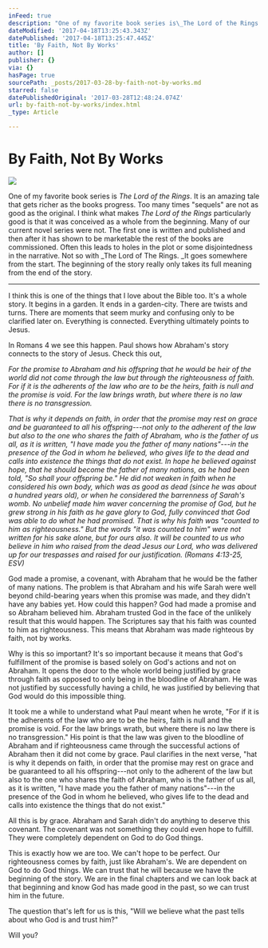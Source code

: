 ```yaml
---
inFeed: true
description: "One of my favorite book series is\_The Lord of the Rings. It is an amazing tale that gets richer as the books progress. Too many times \"sequels\" are not as good as the original. I think what makes\_The Lord of the Rings\_particularly good is that it was conceived as a whole from the beginning. Many of our current novel series were not. The first one is written and published and then after it has shown to be marketable the rest of the books are commissioned. Often this leads to holes in the plot or some disjointedness in the narrative. Not so with\_The Lord of The Rings.\_It goes somewhere from the start. The beginning of the story really only takes its full meaning from the end of the story.\_"
dateModified: '2017-04-18T13:25:43.343Z'
datePublished: '2017-04-18T13:25:47.445Z'
title: 'By Faith, Not By Works'
author: []
publisher: {}
via: {}
hasPage: true
sourcePath: _posts/2017-03-28-by-faith-not-by-works.md
starred: false
datePublishedOriginal: '2017-03-28T12:48:24.074Z'
url: by-faith-not-by-works/index.html
_type: Article

---
```

# By Faith, Not By Works
![](https://imgflo.herokuapp.com/graph/2b2431f8e7ba7b0/6211ba02a46135409ef349af545968cc/croprotate.jpg?cropheight=2212&cropwidth=3316&degrees=0&input=https%3A%2F%2Fthe-grid-user-content.s3-us-west-2.amazonaws.com%2F9f36dfce-6405-4397-a93e-beaa6e779c27.jpg&x=0&y=0)

One of my favorite book series is _The Lord of the Rings_. It is an amazing tale that gets richer as the books progress. Too many times "sequels" are not as good as the original. I think what makes _The Lord of the Rings_ particularly good is that it was conceived as a whole from the beginning. Many of our current novel series were not. The first one is written and published and then after it has shown to be marketable the rest of the books are commissioned. Often this leads to holes in the plot or some disjointedness in the narrative. Not so with _The Lord of The Rings. _It goes somewhere from the start. The beginning of the story really only takes its full meaning from the end of the story. 

---

I think this is one of the things that I love about the Bible too. It's a whole story. It begins in a garden. It ends in a garden-city. There are twists and turns. There are moments that seem murky and confusing only to be clarified later on. Everything is connected. Everything ultimately points to Jesus. 

In Romans 4 we see this happen. Paul shows how Abraham's story connects to the story of Jesus. Check this out, 

_For the promise to Abraham and his offspring that he would be heir of the world did not come through the law but through the righteousness of faith. For if it is the adherents of the law who are to be the heirs, faith is null and the promise is void. For the law brings wrath, but where there is no law there is no transgression._

_That is why it depends on faith, in order that the promise may rest on grace and be guaranteed to all his offspring---not only to the adherent of the law but also to the one who shares the faith of Abraham, who is the father of us all, as it is written, "I have made you the father of many nations"---in the presence of the God in whom he believed, who gives life to the dead and calls into existence the things that do not exist. In hope he believed against hope, that he should become the father of many nations, as he had been told, "So shall your offspring be." He did not weaken in faith when he considered his own body, which was as good as dead (since he was about a hundred years old), or when he considered the barrenness of Sarah's womb. No unbelief made him waver concerning the promise of God, but he grew strong in his faith as he gave glory to God, fully convinced that God was able to do what he had promised. That is why his faith was "counted to him as righteousness." But the words "it was counted to him" were not written for his sake alone, but for ours also. It will be counted to us who believe in him who raised from the dead Jesus our Lord, who was delivered up for our trespasses and raised for our justification. (Romans 4:13-25, ESV)_

God made a promise, a covenant, with Abraham that he would be the father of many nations. The problem is that Abraham and his wife Sarah were well beyond child-bearing years when this promise was made, and they didn't have any babies yet. How could this happen? God had made a promise and so Abraham believed him. Abraham trusted God in the face of the unlikely result that this would happen. The Scriptures say that his faith was counted to him as righteousness. This means that Abraham was made righteous by faith, not by works. 

Why is this so important? It's so important because it means that God's fulfillment of the promise is based solely on God's actions and not on Abraham. It opens the door to the whole world being justified by grace through faith as opposed to only being in the bloodline of Abraham. He was not justified by successfully having a child, he was justified by believing that God would do this impossible thing. 

It took me a while to understand what Paul meant when he wrote, "For if it is the adherents of the law who are to be the heirs, faith is null and the promise is void. For the law brings wrath, but where there is no law there is no transgression." His point is that the law was given to the bloodline of Abraham and if righteousness came through the successful actions of Abraham then it did not come by grace. Paul clarifies in the next verse, "hat is why it depends on faith, in order that the promise may rest on grace and be guaranteed to all his offspring---not only to the adherent of the law but also to the one who shares the faith of Abraham, who is the father of us all, as it is written, "I have made you the father of many nations"---in the presence of the God in whom he believed, who gives life to the dead and calls into existence the things that do not exist."

All this is by grace. Abraham and Sarah didn't do anything to deserve this covenant. The covenant was not something they could even hope to fulfill. They were completely dependent on God to do God things. 

This is exactly how we are too. We can't hope to be perfect. Our righteousness comes by faith, just like Abraham's. We are dependent on God to do God things. We can trust that he will because we have the beginning of the story. We are in the final chapters and we can look back at that beginning and know God has made good in the past, so we can trust him in the future. 

The question that's left for us is this, "Will we believe what the past tells about who God is and trust him?" 

Will you?